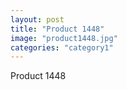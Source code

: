```yaml
---
layout: post
title: "Product 1448"
image: "product1448.jpg"
categories: "category1"
---
```

Product 1448
